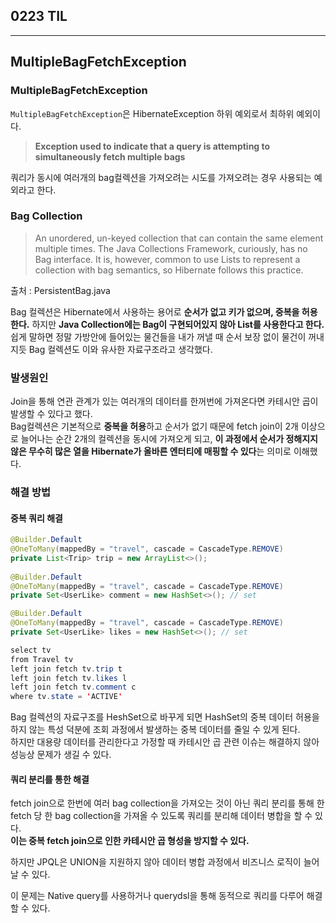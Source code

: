## 0223 TIL

---
## MultipleBagFetchException

### MultipleBagFetchException
`MultipleBagFetchException`은 HibernateException 하위 예외로서 최하위 예외이다.   

> **Exception used to indicate that a query is attempting to simultaneously fetch multiple bags**

쿼리가 동시에 여러개의 bag컬렉션을 가져오려는 시도를 가져오려는 경우 사용되는 예외라고 한다.

### Bag Collection
>An unordered, un-keyed collection that can contain the same element multiple times. The Java Collections Framework, curiously, has no Bag interface. It is, however, common to use Lists to represent a collection with bag semantics, so Hibernate follows this practice. 

출처 : PersistentBag.java      

Bag 컬렉션은 Hibernate에서 사용하는 용어로 **순서가 없고 키가 없으며, 중복을 허용한다.** 하지만 **Java Collection에는 Bag이 구현되어있지 않아 List를 사용한다고 한다.** 쉽게 말하면 정말 가방안에 들어있는 물건들을 내가 꺼낼 때 순서 보장 없이 물건이 꺼내지듯 Bag 컬렉션도 이와 유사한 자료구조라고 생각했다.

### 발생원인

Join을 통해 연관 관계가 있는 여러개의 데이터를 한꺼번에 가져온다면 카테시안 곱이 발생할 수 있다고 했다.    
Bag컬렉션은 기본적으로 **중복을 허용**하고 순서가 없기 때문에 fetch join이 2개 이상으로 늘어나는 순간 2개의 컬렉션을 동시에 가져오게 되고, **이 과정에서 순서가 정해지지 않은 무수히 많은 열을 Hibernate가 올바른 엔터티에 매핑할 수 있다**는 의미로 이해했다.   

### 해결 방법

#### 중복 쿼리 해결
```java
@Builder.Default
@OneToMany(mappedBy = "travel", cascade = CascadeType.REMOVE)
private List<Trip> trip = new ArrayList<>();
    
@Builder.Default
@OneToMany(mappedBy = "travel", cascade = CascadeType.REMOVE)
private Set<UserLike> comment = new HashSet<>(); // set

@Builder.Default
@OneToMany(mappedBy = "travel", cascade = CascadeType.REMOVE)
private Set<UserLike> likes = new HashSet<>(); // set
```

```java
select tv
from Travel tv
left join fetch tv.trip t
left join fetch tv.likes l
left join fetch tv.comment c
where tv.state = 'ACTIVE'
```
Bag 컬렉션의 자료구조를 HeshSet으로 바꾸게 되면 HashSet의 중복 데이터 허용을 하지 않는 특성 덕분에 조회 과정에서 발생하는 중복 데이터를 줄일 수 있게 된다.   
하지만 대용량 데이터를 관리한다고 가정할 때 카테시안 곱 관련 이슈는 해결하지 않아 성능상 문제가 생길 수 있다.

#### 쿼리 분리를 통한 해결
fetch join으로 한번에 여러 bag collection을 가져오는 것이 아닌 쿼리 분리를 통해 한 fetch 당 한 bag collection을 가져올 수 있도록 쿼리를 분리해 데이터 병합을 할 수 있다.   
**이는 중복 fetch join으로 인한 카테시안 곱 형성을 방지할 수 있다.**

하지만 JPQL은 UNION을 지원하지 않아 데이터 병합 과정에서 비즈니스 로직이 늘어날 수 있다.   

이 문제는 Native query를 사용하거나 querydsl을 통해 동적으로 쿼리를 다루어 해결할 수 있다.